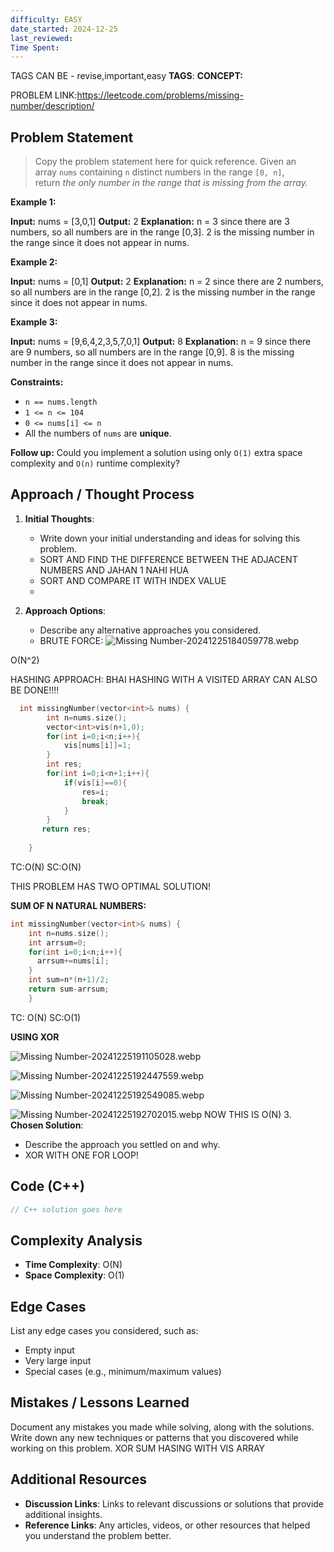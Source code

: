 ```yaml
---
difficulty: EASY
date_started: 2024-12-25
last_reviewed: 
Time Spent: 
---
```

TAGS CAN BE - revise,important,easy
**TAGS**:
**CONCEPT:** [](.md)

PROBLEM LINK:https://leetcode.com/problems/missing-number/description/
## Problem Statement
> Copy the problem statement here for quick reference.
> Given an array `nums` containing `n` distinct numbers in the range `[0, n]`, return _the only number in the range that is missing from the array._

**Example 1:**

**Input:** nums = [3,0,1]
**Output:** 2
**Explanation:** n = 3 since there are 3 numbers, so all numbers are in the range [0,3]. 2 is the missing number in the range since it does not appear in nums.

**Example 2:**

**Input:** nums = [0,1]
**Output:** 2
**Explanation:** n = 2 since there are 2 numbers, so all numbers are in the range [0,2]. 2 is the missing number in the range since it does not appear in nums.

**Example 3:**

**Input:** nums = [9,6,4,2,3,5,7,0,1]
**Output:** 8
**Explanation:** n = 9 since there are 9 numbers, so all numbers are in the range [0,9]. 8 is the missing number in the range since it does not appear in nums.

**Constraints:**

- `n == nums.length`
- `1 <= n <= 104`
- `0 <= nums[i] <= n`
- All the numbers of `nums` are **unique**.

**Follow up:** Could you implement a solution using only `O(1)` extra space complexity and `O(n)` runtime complexity?

## Approach / Thought Process
1. **Initial Thoughts**: 
   - Write down your initial understanding and ideas for solving this problem.
   - SORT AND FIND THE DIFFERENCE BETWEEN THE ADJACENT NUMBERS AND JAHAN 1 NAHI HUA
   - SORT AND COMPARE IT WITH INDEX VALUE
   - 

2. **Approach Options**:
   - Describe any alternative approaches you considered.
   - BRUTE FORCE:
   ![Missing Number-20241225184059778.webp](../../../../../../Images/Missing%20Number-20241225184059778.webp)

O(N^2)

HASHING APPROACH:
BHAI HASHING WITH A VISITED ARRAY CAN ALSO BE DONE!!!!


```c++
  int missingNumber(vector<int>& nums) {
        int n=nums.size();
        vector<int>vis(n+1,0);
        for(int i=0;i<n;i++){
            vis[nums[i]]=1;
        }
        int res;
        for(int i=0;i<n+1;i++){
            if(vis[i]==0){
                res=i;
                break;
            }
        }
       return res;
        
    }
```

TC:O(N)
SC:O(N)

THIS PROBLEM HAS TWO OPTIMAL SOLUTION!

**SUM OF N NATURAL NUMBERS:**

```c++
int missingNumber(vector<int>& nums) {
    int n=nums.size();
    int arrsum=0;
    for(int i=0;i<n;i++){
      arrsum+=nums[i];
    }
    int sum=n*(n+1)/2;
    return sum-arrsum;   
    }
```

TC: O(N)
SC:O(1)

**USING XOR**

![Missing Number-20241225191105028.webp](../../../../../../Images/Missing%20Number-20241225191105028.webp)

![Missing Number-20241225192447559.webp](../../../../../../Images/Missing%20Number-20241225192447559.webp)

![Missing Number-20241225192549085.webp](../../../../../../Images/Missing%20Number-20241225192549085.webp)

![Missing Number-20241225192702015.webp](../../../../../../Images/Missing%20Number-20241225192702015.webp)
NOW THIS IS O(N)
3. **Chosen Solution**:
   - Describe the approach you settled on and why.
   - XOR WITH ONE FOR LOOP!

## Code (C++)
```cpp
// C++ solution goes here
```

## Complexity Analysis
- **Time Complexity**: O(N)
- **Space Complexity**: O(1)

## Edge Cases
List any edge cases you considered, such as:
- Empty input
- Very large input
- Special cases (e.g., minimum/maximum values)

## Mistakes / Lessons Learned
Document any mistakes you made while solving, along with the solutions.
Write down any new techniques or patterns that you discovered while working on this problem.
XOR
SUM
HASING WITH VIS ARRAY


## Additional Resources
- **Discussion Links**: Links to relevant discussions or solutions that provide additional insights.
- **Reference Links**: Any articles, videos, or other resources that helped you understand the problem better.